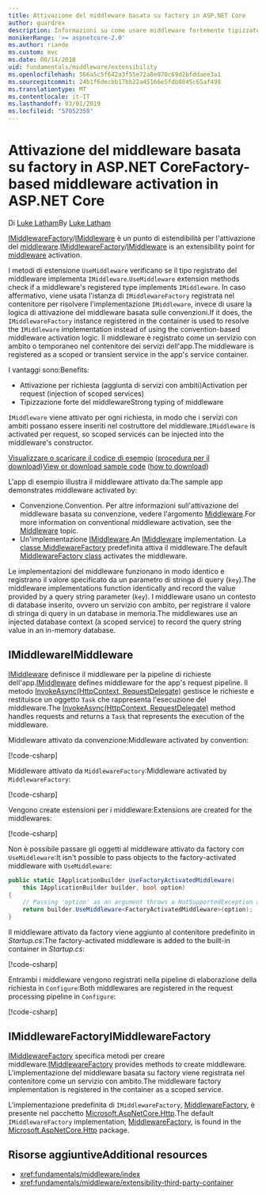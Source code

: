 ```yaml
---
title: Attivazione del middleware basata su factory in ASP.NET Core
author: guardrex
description: Informazioni su come usare middleware fortemente tipizzato con un'implementazione di attivazione basata su factory in ASP.NET Core.
monikerRange: '>= aspnetcore-2.0'
ms.author: riande
ms.custom: mvc
ms.date: 08/14/2018
uid: fundamentals/middleware/extensibility
ms.openlocfilehash: 566a5c5f642a3f55e72a8e070c69d2bfddaee3a1
ms.sourcegitcommit: 24b1f6decbb17bb22a45166e5fdb0845c65af498
ms.translationtype: MT
ms.contentlocale: it-IT
ms.lasthandoff: 03/01/2019
ms.locfileid: "57052358"
---
```

# <a name="factory-based-middleware-activation-in-aspnet-core"></a><span data-ttu-id="670fb-103">Attivazione del middleware basata su factory in ASP.NET Core</span><span class="sxs-lookup"><span data-stu-id="670fb-103">Factory-based middleware activation in ASP.NET Core</span></span>

<span data-ttu-id="670fb-104">Di [Luke Latham](https://github.com/guardrex)</span><span class="sxs-lookup"><span data-stu-id="670fb-104">By [Luke Latham](https://github.com/guardrex)</span></span>

<span data-ttu-id="670fb-105">[IMiddlewareFactory](/dotnet/api/microsoft.aspnetcore.http.imiddlewarefactory)/[IMiddleware](/dotnet/api/microsoft.aspnetcore.http.imiddleware) è un punto di estendibilità per l'attivazione del [middleware](xref:fundamentals/middleware/index).</span><span class="sxs-lookup"><span data-stu-id="670fb-105">[IMiddlewareFactory](/dotnet/api/microsoft.aspnetcore.http.imiddlewarefactory)/[IMiddleware](/dotnet/api/microsoft.aspnetcore.http.imiddleware) is an extensibility point for [middleware](xref:fundamentals/middleware/index) activation.</span></span>

<span data-ttu-id="670fb-106">I metodi di estensione `UseMiddleware` verificano se il tipo registrato del middleware implementa `IMiddleware`.</span><span class="sxs-lookup"><span data-stu-id="670fb-106">`UseMiddleware` extension methods check if a middleware's registered type implements `IMiddleware`.</span></span> <span data-ttu-id="670fb-107">In caso affermativo, viene usata l'istanza di `IMiddlewareFactory` registrata nel contenitore per risolvere l'implementazione `IMiddleware`, invece di usare la logica di attivazione del middleware basata sulle convenzioni.</span><span class="sxs-lookup"><span data-stu-id="670fb-107">If it does, the `IMiddlewareFactory` instance registered in the container is used to resolve the `IMiddleware` implementation instead of using the convention-based middleware activation logic.</span></span> <span data-ttu-id="670fb-108">Il middleware è registrato come un servizio con ambito o temporaneo nel contenitore dei servizi dell'app.</span><span class="sxs-lookup"><span data-stu-id="670fb-108">The middleware is registered as a scoped or transient service in the app's service container.</span></span>

<span data-ttu-id="670fb-109">I vantaggi sono:</span><span class="sxs-lookup"><span data-stu-id="670fb-109">Benefits:</span></span>

* <span data-ttu-id="670fb-110">Attivazione per richiesta (aggiunta di servizi con ambiti)</span><span class="sxs-lookup"><span data-stu-id="670fb-110">Activation per request (injection of scoped services)</span></span>
* <span data-ttu-id="670fb-111">Tipizzazione forte del middleware</span><span class="sxs-lookup"><span data-stu-id="670fb-111">Strong typing of middleware</span></span>

<span data-ttu-id="670fb-112">`IMiddleware` viene attivato per ogni richiesta, in modo che i servizi con ambiti possano essere inseriti nel costruttore del middleware.</span><span class="sxs-lookup"><span data-stu-id="670fb-112">`IMiddleware` is activated per request, so scoped services can be injected into the middleware's constructor.</span></span>

<span data-ttu-id="670fb-113">[Visualizzare o scaricare il codice di esempio](https://github.com/aspnet/Docs/tree/master/aspnetcore/fundamentals/middleware/extensibility/sample) ([procedura per il download](xref:index#how-to-download-a-sample))</span><span class="sxs-lookup"><span data-stu-id="670fb-113">[View or download sample code](https://github.com/aspnet/Docs/tree/master/aspnetcore/fundamentals/middleware/extensibility/sample) ([how to download](xref:index#how-to-download-a-sample))</span></span>

<span data-ttu-id="670fb-114">L'app di esempio illustra il middleware attivato da:</span><span class="sxs-lookup"><span data-stu-id="670fb-114">The sample app demonstrates middleware activated by:</span></span>

* <span data-ttu-id="670fb-115">Convenzione.</span><span class="sxs-lookup"><span data-stu-id="670fb-115">Convention.</span></span> <span data-ttu-id="670fb-116">Per altre informazioni sull'attivazione del middleware basata su convenzione, vedere l'argomento [Middleware](xref:fundamentals/middleware/index).</span><span class="sxs-lookup"><span data-stu-id="670fb-116">For more information on conventional middleware activation, see the [Middleware](xref:fundamentals/middleware/index) topic.</span></span>
* <span data-ttu-id="670fb-117">Un'implementazione [IMiddleware](/dotnet/api/microsoft.aspnetcore.http.imiddleware).</span><span class="sxs-lookup"><span data-stu-id="670fb-117">An [IMiddleware](/dotnet/api/microsoft.aspnetcore.http.imiddleware) implementation.</span></span> <span data-ttu-id="670fb-118">La [classe MiddlewareFactory](/dotnet/api/microsoft.aspnetcore.http.middlewarefactory) predefinita attiva il middleware.</span><span class="sxs-lookup"><span data-stu-id="670fb-118">The default [MiddlewareFactory class](/dotnet/api/microsoft.aspnetcore.http.middlewarefactory) activates the middleware.</span></span>

<span data-ttu-id="670fb-119">Le implementazioni del middleware funzionano in modo identico e registrano il valore specificato da un parametro di stringa di query (`key`).</span><span class="sxs-lookup"><span data-stu-id="670fb-119">The middleware implementations function identically and record the value provided by a query string parameter (`key`).</span></span> <span data-ttu-id="670fb-120">I middleware usano un contesto di database inserito, ovvero un servizio con ambito, per registrare il valore di stringa di query in un database in memoria.</span><span class="sxs-lookup"><span data-stu-id="670fb-120">The middlewares use an injected database context (a scoped service) to record the query string value in an in-memory database.</span></span>

## <a name="imiddleware"></a><span data-ttu-id="670fb-121">IMiddleware</span><span class="sxs-lookup"><span data-stu-id="670fb-121">IMiddleware</span></span>

<span data-ttu-id="670fb-122">[IMiddleware](/dotnet/api/microsoft.aspnetcore.http.imiddleware) definisce il middleware per la pipeline di richieste dell'app.</span><span class="sxs-lookup"><span data-stu-id="670fb-122">[IMiddleware](/dotnet/api/microsoft.aspnetcore.http.imiddleware) defines middleware for the app's request pipeline.</span></span> <span data-ttu-id="670fb-123">Il metodo [InvokeAsync(HttpContext, RequestDelegate)](/dotnet/api/microsoft.aspnetcore.http.imiddleware.invokeasync#Microsoft_AspNetCore_Http_IMiddleware_InvokeAsync_Microsoft_AspNetCore_Http_HttpContext_Microsoft_AspNetCore_Http_RequestDelegate_) gestisce le richieste e restituisce un oggetto `Task` che rappresenta l'esecuzione del middleware.</span><span class="sxs-lookup"><span data-stu-id="670fb-123">The [InvokeAsync(HttpContext, RequestDelegate)](/dotnet/api/microsoft.aspnetcore.http.imiddleware.invokeasync#Microsoft_AspNetCore_Http_IMiddleware_InvokeAsync_Microsoft_AspNetCore_Http_HttpContext_Microsoft_AspNetCore_Http_RequestDelegate_) method handles requests and returns a `Task` that represents the execution of the middleware.</span></span>

<span data-ttu-id="670fb-124">Middleware attivato da convenzione:</span><span class="sxs-lookup"><span data-stu-id="670fb-124">Middleware activated by convention:</span></span>

[!code-csharp[](extensibility/sample/Middleware/ConventionalMiddleware.cs?name=snippet1)]

<span data-ttu-id="670fb-125">Middleware attivato da `MiddlewareFactory`:</span><span class="sxs-lookup"><span data-stu-id="670fb-125">Middleware activated by `MiddlewareFactory`:</span></span>

[!code-csharp[](extensibility/sample/Middleware/FactoryActivatedMiddleware.cs?name=snippet1)]

<span data-ttu-id="670fb-126">Vengono create estensioni per i middleware:</span><span class="sxs-lookup"><span data-stu-id="670fb-126">Extensions are created for the middlewares:</span></span>

[!code-csharp[](extensibility/sample/Middleware/MiddlewareExtensions.cs?name=snippet1)]

<span data-ttu-id="670fb-127">Non è possibile passare gli oggetti al middleware attivato da factory con `UseMiddleware`:</span><span class="sxs-lookup"><span data-stu-id="670fb-127">It isn't possible to pass objects to the factory-activated middleware with `UseMiddleware`:</span></span>

```csharp
public static IApplicationBuilder UseFactoryActivatedMiddleware(
    this IApplicationBuilder builder, bool option)
{
    // Passing 'option' as an argument throws a NotSupportedException at runtime.
    return builder.UseMiddleware<FactoryActivatedMiddleware>(option);
}
```

<span data-ttu-id="670fb-128">Il middleware attivato da factory viene aggiunto al contenitore predefinito in *Startup.cs*:</span><span class="sxs-lookup"><span data-stu-id="670fb-128">The factory-activated middleware is added to the built-in container in *Startup.cs*:</span></span>

[!code-csharp[](extensibility/sample/Startup.cs?name=snippet1&highlight=12)]

<span data-ttu-id="670fb-129">Entrambi i middleware vengono registrati nella pipeline di elaborazione della richiesta in `Configure`:</span><span class="sxs-lookup"><span data-stu-id="670fb-129">Both middlewares are registered in the request processing pipeline in `Configure`:</span></span>

[!code-csharp[](extensibility/sample/Startup.cs?name=snippet2&highlight=14-15)]

## <a name="imiddlewarefactory"></a><span data-ttu-id="670fb-130">IMiddlewareFactory</span><span class="sxs-lookup"><span data-stu-id="670fb-130">IMiddlewareFactory</span></span>

<span data-ttu-id="670fb-131">[IMiddlewareFactory](/dotnet/api/microsoft.aspnetcore.http.imiddlewarefactory) specifica metodi per creare middleware.</span><span class="sxs-lookup"><span data-stu-id="670fb-131">[IMiddlewareFactory](/dotnet/api/microsoft.aspnetcore.http.imiddlewarefactory) provides methods to create middleware.</span></span> <span data-ttu-id="670fb-132">L'implementazione del middleware basata su factory viene registrata nel contenitore come un servizio con ambito.</span><span class="sxs-lookup"><span data-stu-id="670fb-132">The middleware factory implementation is registered in the container as a scoped service.</span></span>

<span data-ttu-id="670fb-133">L'implementazione predefinita di `IMiddlewareFactory`, [MiddlewareFactory](/dotnet/api/microsoft.aspnetcore.http.middlewarefactory), è presente nel pacchetto [Microsoft.AspNetCore.Http](https://www.nuget.org/packages/Microsoft.AspNetCore.Http/).</span><span class="sxs-lookup"><span data-stu-id="670fb-133">The default `IMiddlewareFactory` implementation, [MiddlewareFactory](/dotnet/api/microsoft.aspnetcore.http.middlewarefactory), is found in the [Microsoft.AspNetCore.Http](https://www.nuget.org/packages/Microsoft.AspNetCore.Http/) package.</span></span>

## <a name="additional-resources"></a><span data-ttu-id="670fb-134">Risorse aggiuntive</span><span class="sxs-lookup"><span data-stu-id="670fb-134">Additional resources</span></span>

* <xref:fundamentals/middleware/index>
* <xref:fundamentals/middleware/extensibility-third-party-container>
